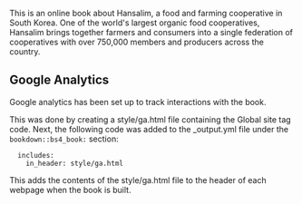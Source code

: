 This is an online book about Hansalim, a food and farming cooperative in South Korea. One of the world's largest organic food cooperatives, Hansalim brings together farmers and consumers into a single federation of cooperatives with over 750,000 members and producers across the country.

## Google Analytics

Google analytics has been set up to track interactions with the book.

This was done by creating a style/ga.html file containing the Global site tag code. Next, the following code was added to the _output.yml file under the `bookdown::bs4_book:` section:

```
  includes:
    in_header: style/ga.html
```

This adds the contents of the style/ga.html file to the header of each webpage when the book is built.
